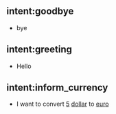 ## intent:goodbye
- bye

## intent:greeting
- Hello

## intent:inform_currency
- I want to convert [5](conversion_unit) [dollar](currency) to [euro](currency_to)

